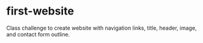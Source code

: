 # first-website

Class challenge to create website with navigation links, title, header, image, and contact form outline.
